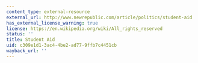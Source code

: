 ```yaml
---
content_type: external-resource
external_url: http://www.newrepublic.com/article/politics/student-aid
has_external_license_warning: true
license: https://en.wikipedia.org/wiki/All_rights_reserved
status: ''
title: Student Aid
uid: c309e1d1-3ac4-4be2-ad77-9ffb7c4451cb
wayback_url: ''
---
```

